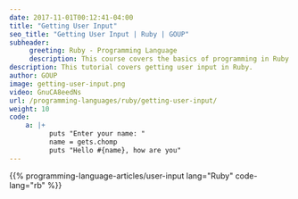 ```yaml
---
date: 2017-11-01T00:12:41-04:00
title: "Getting User Input"
seo_title: "Getting User Input | Ruby | GOUP"
subheader:
     greeting: Ruby - Programming Language
     description: This course covers the basics of programming in Ruby. Work your way through the videos/articles and I'll teach you everything you need to know to start your programming journey!
description: This tutorial covers getting user input in Ruby.
author: GOUP
image: getting-user-input.png
video: GnuCA8eedNs
url: /programming-languages/ruby/getting-user-input/
weight: 10
code:
    a: |+
          puts "Enter your name: "
          name = gets.chomp
          puts "Hello #{name}, how are you"
---
```


{{% programming-language-articles/user-input lang="Ruby" code-lang="rb" %}}
